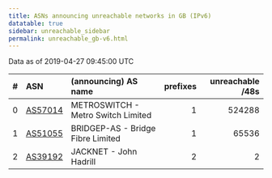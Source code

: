 ```yaml
---
title: ASNs announcing unreachable networks in GB (IPv6)
datatable: true
sidebar: unreachable_sidebar
permalink: unreachable_gb-v6.html
---
```


Data as of 2019-04-27 09:45:00 UTC


<div class="datatable-begin"></div>

|   # | ASN                                    | (announcing) AS name               |   prefixes |   unreachable /48s |
|----:|:---------------------------------------|:-----------------------------------|-----------:|-------------------:|
|   0 | [AS57014](unreachable_AS57014-v6.html) | METROSWITCH - Metro Switch Limited |          1 |             524288 |
|   1 | [AS51055](unreachable_AS51055-v6.html) | BRIDGEP-AS - Bridge Fibre Limited  |          1 |              65536 |
|   2 | [AS39192](unreachable_AS39192-v6.html) | JACKNET - John Hadrill             |          2 |                  2 |

<div class="datatable-end"></div>